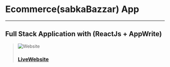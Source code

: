 # Ecommerce(sabkaBazzar) App
---
Full Stack Application with (ReactJs + AppWrite)
---
> ![Website](public/images/screenshotapp.png)
> ### [LiveWebsite](https://sabkabazzar.netlify.app/)
